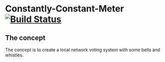 # Constantly-Constant-Meter [![Build Status](https://travis-ci.org/HoldInArms/Constantly-Constant-Meter.svg?branch=master)](https://travis-ci.org/HoldInArms/Constantly-Constant-Meter)

## The concept

The concept is to create a local network voting system with some bells and whistles.

